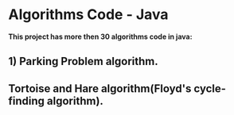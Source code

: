 # Algorithms Code - Java
**This project has more then 30 algorithms code in java:**
## 1) Parking Problem algorithm.







## Tortoise and Hare algorithm(Floyd's cycle-finding algorithm).


